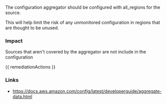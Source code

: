 
The configuration aggregator should be configured with all_regions for the source. 

This will help limit the risk of any unmonitored configuration in regions that are thought to be unused.

### Impact
Sources that aren't covered by the aggregator are not include in the configuration

<!-- DO NOT CHANGE -->
{{ remediationActions }}

### Links
- https://docs.aws.amazon.com/config/latest/developerguide/aggregate-data.html
        